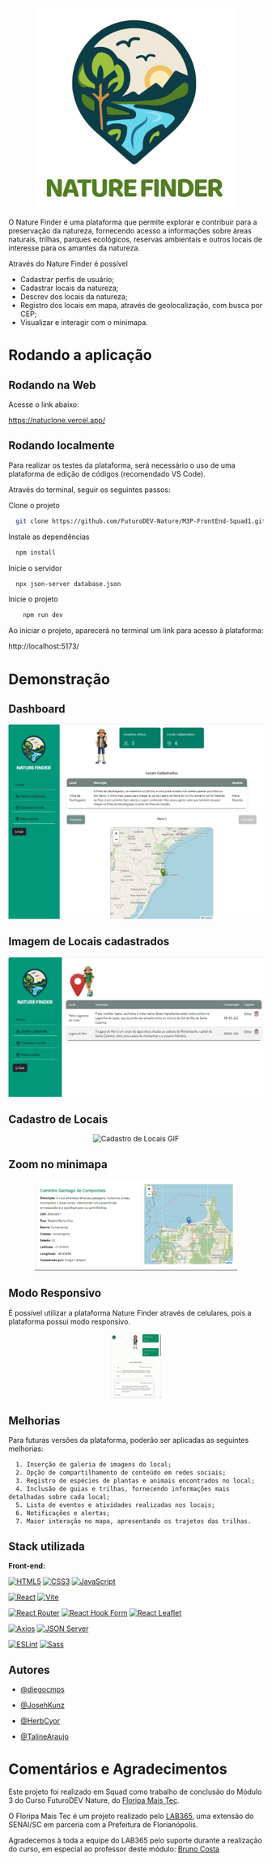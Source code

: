 <p align="center">
  <img src="src/assets/imagens/logo2.png" alt="Dashboard Screenshot" width="400" />
</p>


O Nature Finder é uma plataforma que permite explorar e contribuir para a preservação da natureza, fornecendo acesso a informações sobre áreas naturais, trilhas, parques ecológicos, reservas ambientais e outros locais de interesse para os amantes da natureza.

Através do Nature Finder é possível

* Cadastrar perfis de usuário;
* Cadastrar locais da natureza;
* Descrev dos locais da natureza;
* Registro dos locais em mapa, através de geolocalização, com busca por CEP;
* Visualizar e interagir com o minimapa.

# Rodando a aplicação

## Rodando na Web

Acesse o link abaixo:

https://natuclone.vercel.app/


## Rodando localmente

Para realizar os testes da plataforma, será necessário o uso de uma plataforma de edição de códigos (recomendado VS Code).

Através do terminal, seguir os seguintes passos:

Clone o projeto

```bash
  git clone https://github.com/FuturoDEV-Nature/M3P-FrontEnd-Squad1.git
```

Instale as dependências

```bash
  npm install
```

Inicie o servidor

```bash
  npx json-server database.json
```

Inicie o projeto

```bash
    npm run dev
```

Ao iniciar o projeto, aparecerá no terminal um link para acesso à plataforma:

http://localhost:5173/




# Demonstração

## Dashboard

<p align="center">
<img src="src/assets/readme-images/dashboard.jpg" alt="Dashboard Screenshot" width="600" />
</p>

## Imagem de Locais cadastrados

<p align="center">
<img src="src/assets/readme-images/localidades.jpg" alt="Locais Cadastrados Screenshot" width="600" />
</p>

## Cadastro de Locais

<p align="center">
<img src="src/assets/readme-images/CEP%20AUTOMÁTICO.gif" alt="Cadastro de Locais GIF" width="300" />
</p>

## Zoom no minimapa

<p align="center">
<img src="src/assets/readme-images/MINIMAPA.gif" alt="Zoom no Minimapa GIF" width="400" />
</p>



## Modo Responsivo

É possível utilizar a plataforma Nature Finder através de celulares, pois a plataforma possui modo responsivo.

<p align="center">
<img src="src/assets/readme-images/sidebar-responsivo.gif" alt="App Screenshot" width=20% />
</p>

## Melhorias

Para futuras versões da plataforma, poderão ser aplicadas as seguintes melhorias:

      1. Inserção de galeria de imagens do local;
      2. Opção de compartilhamento de conteúdo em redes sociais;
      3. Registro de espécies de plantas e animais encontrados no local;
      4. Inclusão de guias e trilhas, fornecendo informações mais detalhadas sobre cada local;
      5. Lista de eventos e atividades realizadas nos locais;
      6. Notificações e alertas;
      7. Maior interação no mapa, apresentando os trajetos das trilhas.
 


## Stack utilizada

**Front-end:** 

[![HTML5](https://img.shields.io/badge/HTML5-E34F26?style=for-the-badge&logo=html5&logoColor=white)](https://developer.mozilla.org/docs/Web/HTML)
[![CSS3](https://img.shields.io/badge/CSS3-1572B6?style=for-the-badge&logo=css3&logoColor=white)](https://developer.mozilla.org/docs/Web/CSS)
[![JavaScript](https://img.shields.io/badge/JavaScript-F7DF1E?style=for-the-badge&logo=javascript&logoColor=black)](https://developer.mozilla.org/docs/Web/JavaScript)

[![React](https://img.shields.io/badge/React-20232A?style=for-the-badge&logo=react&logoColor=61DAFB)](https://react.dev/) 
[![Vite](https://img.shields.io/badge/Vite-646CFF?style=for-the-badge&logo=vite&logoColor=white)](https://vitejs.dev/guide/)

[![React Router](https://img.shields.io/badge/React_Router-CA4245?style=for-the-badge&logo=react-router&logoColor=white)](https://reactrouter.com/en/main) 
[![React Hook Form](https://img.shields.io/badge/React--Hook--Form-EC5990?style=for-the-badge&logo=reacthookform&logoColor=white)](https://react-hook-form.com/) 
[![React Leaflet](https://img.shields.io/badge/React_Leaflet-199900?style=for-the-badge&logo=leaflet&logoColor=white)](https://react-leaflet.js.org/) 

[![Axios](https://img.shields.io/badge/Axios-5A29E4?style=for-the-badge&logo=axios&logoColor=white)](https://www.npmjs.com/package/axios) 
[![JSON Server](https://img.shields.io/badge/JSON_Server-323330?style=for-the-badge&logo=json&logoColor=white)](https://www.npmjs.com/package/json-server) 

[![ESLint](https://img.shields.io/badge/ESLint-4B32C3?style=for-the-badge&logo=eslint&logoColor=white)](https://eslint.org/) 
[![Sass](https://img.shields.io/badge/Sass-CC6699?style=for-the-badge&logo=sass&logoColor=white)](https://sass-lang.com/)


## Autores

- [@diegocmps](https://github.com/diegocmps)

- [@JosehKunz](https://github.com/JosehKunz)

- [@HerbCyor](https://github.com/HerbCyor)

- [@TalineAraujo](https://github.com/TalineAraujo)




# Comentários e Agradecimentos

Este projeto foi realizado em Squad como trabalho de conclusão do Módulo 3 do Curso FuturoDEV Nature, do [Floripa Mais Tec](https://floripamaistec.pmf.sc.gov.br/).

O Floripa Mais Tec é um projeto realizado pelo [LAB365](https://lab365.tech/), uma extensão do SENAI/SC em parceria com a Prefeitura de Florianópolis.

Agradecemos à toda a equipe do LAB365 pelo suporte durante a realização do curso, em especial ao professor deste módulo: [Bruno Costa](https://github.com/bruno-Costa-fig)
